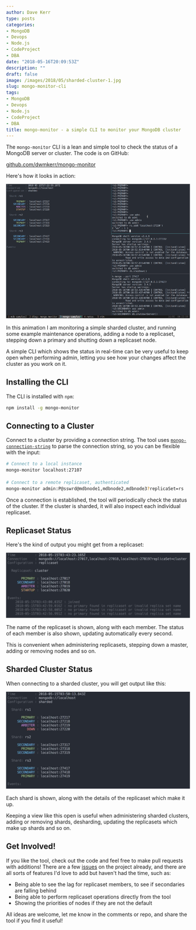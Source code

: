 ```yaml
---
author: Dave Kerr
type: posts
categories:
- MongoDB
- Devops
- Node.js
- CodeProject
- DBA
date: "2018-05-16T20:09:53Z"
description: ""
draft: false
image: /images/2018/05/sharded-cluster-1.jpg
slug: mongo-monitor-cli
tags:
- MongoDB
- Devops
- Node.js
- CodeProject
- DBA
title: mongo-monitor - a simple CLI to monitor your MongoDB cluster
---
```



The `mongo-monitor` CLI is a lean and simple tool to check the status of a MongoDB server or cluster. The code is on GitHub:

[github.com/dwmkerr/mongo-monitor](https://github.com/dwmkerr/mongo-monitor)

Here's how it looks in action:

![Screenshot: Using the mongo-monitor CLI to monitor a sharded cluster](images/overview.gif)

In this animation I am monitoring a simple sharded cluster, and running some example maintenance operations, adding a node to a replicaset, stepping down a primary and shutting down a replicaset node.

A simple CLI which shows the status in real-time can be very useful to keep open when performing admin, letting you see how your changes affect the cluster as you work on it.

## Installing the CLI

The CLI is installed with `npm`:

```bash
npm install -g mongo-monitor
```

## Connecting to a Cluster

Connect to a cluster by providing a connection string. The tool uses [`mongo-connection-string`](https://github.com/dwmkerr/mongo-connection-string) to parse the connection string, so you can be flexible with the input:

```bash
# Connect to a local instance
mongo-monitor localhost:27107

# Connect to a remote replicaset, authenticated
mongo-monitor admin:P@sswrd@mdbnode1,mdbnode2,mdbnode3?replicaSet=rs
```

Once a connection is established, the tool will periodically check the status of the cluster. If the cluster is sharded, it will also inspect each individual replicaset.

## Replicaset Status

Here's the kind of output you might get from a replicaset:

![Screenshot: Replicaset Status](images/replicaset.jpg)

The name of the replicaset is shown, along with each member. The status of each member is also shown, updating automatically every second.

This is convenient when administering replicasets, stepping down a master, adding or removing nodes and so on.

## Sharded Cluster Status

When connecting to a sharded cluster, you will get output like this:

![Screenshot: Sharded Cluster Status](images/sharded-cluster.jpg)

Each shard is shown, along with the details of the replicaset which make it up.

Keeping a view like this open is useful when administering sharded clusters, adding or removing shards, desharding, updating the replicasets which make up shards and so on.

## Get Involved!

If you like the tool, check out the code and feel free to make pull requests with additions! There are a few [issues](https://github.com/dwmkerr/mongo-monitor/issues) on the project already, and there are all sorts of features I'd love to add but haven't had the time, such as:

- Being able to see the lag for replicaset members, to see if secondaries are falling behind
- Being able to perform replicaset operations directly from the tool
- Showing the priorities of nodes if they are not the default

All ideas are welcome, let me know in the comments or repo, and share the tool if you find it useful!

